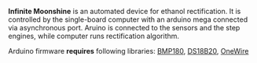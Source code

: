 **Infinite Moonshine** is an automated device for ethanol rectification. It is controlled by the single-board computer with an arduino mega connected via asynchronous port. Aruino is connected to the sensors and the step engines, while computer runs rectification algorithm.


Arduino firmware **requires** following libraries: [BMP180](https://github.com/sparkfun/BMP180_Breakout), [DS18B20](https://github.com/milesburton/Arduino-Temperature-Control-Library.git), [OneWire](https://github.com/PaulStoffregen/OneWire)
